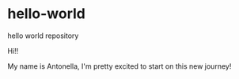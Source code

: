 # hello-world
hello world repository

Hi!!

My name is Antonella, I'm pretty excited to start on this new journey!
